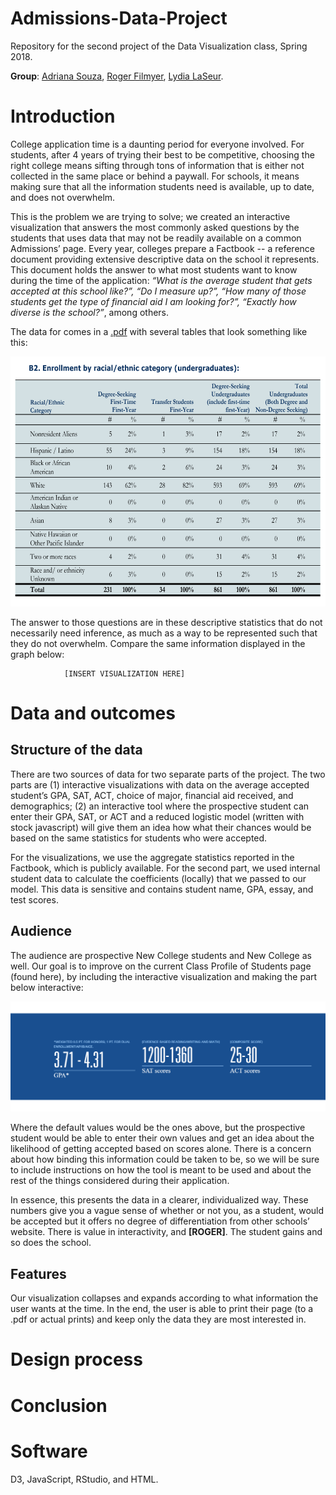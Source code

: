 # Admissions-Data-Project
Repository for the second project of the Data Visualization class, Spring 2018.

**Group**: [Adriana Souza](https://github.com/acastrops), [Roger Filmyer](https://github.com/rfilmyer), [Lydia LaSeur](https://github.com/lydialaseur).


# Introduction 

College application time is a daunting period for everyone involved. For students, after 4 years of trying their best to be competitive, choosing the right college means sifting through tons of information that is either not collected in the same place or behind a paywall. For schools, it means making sure that all the information students need is available, up to date, and does not overwhelm.

This is the problem we are trying to solve; we created an interactive visualization that answers the most commonly asked questions by the students that uses data that may not be readily available on a common Admissions’ page.
Every year, colleges prepare a Factbook -- a reference document providing extensive descriptive data on the school it represents. This document holds the answer to what most students want to know during the time of the application: *“What is the average student that gets accepted at this school like?”, “Do I measure up?”, “How many of those students get the type of financial aid I am looking for?”, “Exactly how diverse is the school?”*, among others. 

The data for comes in a [.pdf](https://drive.google.com/file/d/0B1qV5QcpSRa2VloydkI4dkpsMzA/view) with several tables that look something like this:

<img src="R/factbook.png" data-canonical-src="R/factbook.png" width="600" height="400" style="text-align:center;" />

The answer to those questions are in these descriptive statistics that do not necessarily need inference, as much as a way to be represented such that they do not overwhelm. Compare the same information displayed in the graph below:

				[INSERT VISUALIZATION HERE]
				


# Data and outcomes

## Structure of the data 

There are two sources of data for two separate parts of the project. The two parts are (1) interactive visualizations with data on the average accepted student’s GPA, SAT, ACT, choice of major, financial aid received, and demographics; (2) an interactive tool where the prospective student can enter their GPA, SAT, or ACT and a reduced logistic model (written with stock javascript) will give them an idea how what their chances would be based on the same statistics for students who were accepted. 

For the visualizations, we use the aggregate statistics reported in the Factbook, which is publicly available. For the second part, we used internal student data  to calculate the coefficients (locally) that we passed to our model. This data is sensitive and contains student name, GPA, essay, and test scores. 

## Audience

The audience are prospective New College students and New College as well. Our goal is to improve on the current Class Profile of Students page (found here), by including the interactive visualization and making the part below interactive:

![](R/gpa_banner.PNG)

Where the default values would be the ones above, but the prospective student would be able to enter their own values and get an idea about the likelihood of getting accepted based on scores alone. There is a concern about how binding this information could be taken to be, so we will be sure to include instructions on how the tool is meant to be used and about the rest of the things considered during their application. 

In essence, this presents the data in a clearer, individualized way. These numbers give you a vague sense of whether or not you, as a student, would be accepted but it offers no degree of differentiation from other schools’ website. There is value in interactivity, and **[ROGER]**. The student gains and so does the school. 


## Features 

Our visualization collapses and expands according to what information the user wants at the time. In the end, the user is able to print their page (to a .pdf or actual prints) and keep only the data they are most interested in. 


# Design process

# Conclusion

# Software

D3, JavaScript, RStudio, and HTML.
